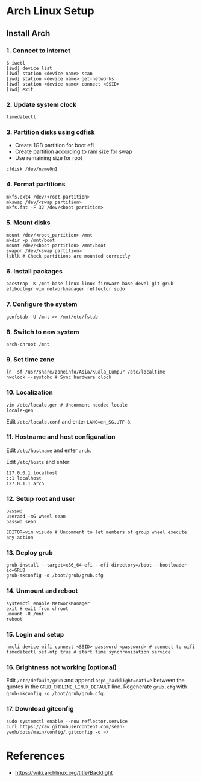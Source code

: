 # Arch Linux Setup

## Install Arch

### 1. Connect to internet
```shell
$ iwctl
[iwd] device list
[iwd] station <device name> scan 
[iwd] station <device name> get-networks
[iwd] station <device name> connect <SSID>
[iwd] exit
```

### 2. Update system clock
```shell
timedatectl
```

### 3. Partition disks using cdfisk
- Create 1GB partition for boot efi
- Create partition according to ram size for swap
- Use remaining size for root
```shell
cfdisk /dev/nvme0n1
```

### 4. Format partitions
```shell
mkfs.ext4 /dev/<root partition>
mkswap /dev/<swap partition>
mkfs.fat -F 32 /dev/<boot partition>
```

### 5. Mount disks
```shell
mount /dev/<root_partition> /mnt
mkdir -p /mnt/boot
mount /dev/<boot partition> /mnt/boot
swapon /dev/<swap partition>
lsblk # Check partitions are mounted correctly
```

### 6. Install packages
```shell
pacstrap -K /mnt base linux linux-firmware base-devel git grub efibootmgr vim networkmanager reflector sudo
```

### 7. Configure the system
```shell
genfstab -U /mnt >> /mnt/etc/fstab
```

### 8. Switch to new system
```shell
arch-chroot /mnt
```

### 9. Set time zone
```shell
ln -sf /usr/share/zoneinfo/Asia/Kuala_Lumpur /etc/localtime
hwclock --systohc # Sync hardware clock
```

### 10. Localization
```shell
vim /etc/locale.gen # Uncomment needed locale
locale-gen
```

Edit `/etc/locale.conf` and enter `LANG=en_SG.UTF-8`.

### 11. Hostname and host configuration
Edit `/etc/hostname` and enter `arch`.
 

Edit `/etc/hosts` and enter:

```
127.0.0.1 localhost
::1 localhost
127.0.1.1 arch
```

### 12. Setup root and user
```shell
passwd
useradd -mG wheel sean
passwd sean

EDITOR=vim visudo # Uncomment to let members of group wheel execute any action
```

### 13. Deploy grub
```shell
grub-install --target=x86_64-efi --efi-directory=/boot --bootloader-id=GRUB
grub-mkconfig -o /boot/grub/grub.cfg
```

### 14. Unmount and reboot
```shell
systemctl enable NetworkManager
exit # exit from chroot
umount -R /mnt
reboot
```

### 15. Login and setup
```shell
nmcli device wifi connect <SSID> password <password> # connect to wifi
timedatectl set-ntp true # start time synchronization service
```

### 16. Brightness not working (optional)
Edit `/etc/default/grub` and append `acpi_backlight=native` between the quotes in the `GRUB_CMDLINE_LINUX_DEFAULT` line.
Regenerate `grub.cfg` with `grub-mkconfig -o /boot/grub/grub.cfg`.

### 17. Download gitconfig
```shell
sudo systemctl enable --now reflector.service
curl https://raw.githubusercontent.com/sean-yeoh/dots/main/config/.gitconfig -o ~/
```

# References
- https://wiki.archlinux.org/title/Backlight
